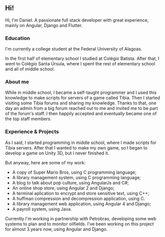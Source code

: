 ## Hi!

Hi, I'm Daniel. A passionate full stack developer with great experience, mainly on Angular, Django and Flutter.

### Education

I'm currently a college student at the Federal University of Alagoas.

In the first half of elementary school I studied at Colégio Batista. After that, I went to Colégio Santa Úrsula, where I spent the rest of elementary school and all of middle school.

### About me

While in middle school, I became a self-taught programmer and I used this knowledge to make scripts for servers of a game called Tibia.
Then I started visiting some Tibia forums and sharing my knowledge. Thanks to that, one day an admin from a big forum reached out to me and invited me to be part of the forum's staff. I then happily accepted and eventually became one of the top staff members.

### Experience & Projects

As I said, I started programming in middle school, where I made scripts for Tibia servers. After that I wanted to make my own game, so I began to develop a game on Unity 3D, but I never finished it.

But anyway, here are some of my work:
- A copy of Super Mario Bros, using C programming language;
- A library management system, using C programming language;
- A blog to talk about pop culture, using AngularJs and C#;
- An online shop store, using Angular 2 and Django;
- A terminal aplication to encrypt and store sensitive text, using C++;
- A huffman compression and decompression application, using C.
- A library management web application, using Angular 4 and Django;
- A payroll system, using Java.

Currently I'm working in partnership with Petrobras, developing some web systems to plan and to monitor oilfields. I've been working on this project for almost 3 years now, using Angular and Django.
